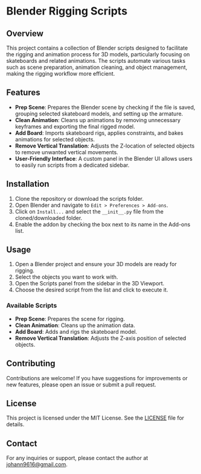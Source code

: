 # Blender Rigging Scripts

## Overview

This project contains a collection of Blender scripts designed to facilitate the rigging and animation process for 3D models, particularly focusing on skateboards and related animations. The scripts automate various tasks such as scene preparation, animation cleaning, and object management, making the rigging workflow more efficient.

## Features

- **Prep Scene**: Prepares the Blender scene by checking if the file is saved, grouping selected skateboard models, and setting up the armature.
- **Clean Animation**: Cleans up animations by removing unnecessary keyframes and exporting the final rigged model.
- **Add Board**: Imports skateboard rigs, applies constraints, and bakes animations for selected objects.
- **Remove Vertical Translation**: Adjusts the Z-location of selected objects to remove unwanted vertical movements.
- **User-Friendly Interface**: A custom panel in the Blender UI allows users to easily run scripts from a dedicated sidebar.

## Installation

1. Clone the repository or download the scripts folder.
2. Open Blender and navigate to `Edit > Preferences > Add-ons`.
3. Click on `Install...` and select the `__init__.py` file from the cloned/downloaded folder.
4. Enable the addon by checking the box next to its name in the Add-ons list.

## Usage

1. Open a Blender project and ensure your 3D models are ready for rigging.
2. Select the objects you want to work with.
3. Open the Scripts panel from the sidebar in the 3D Viewport.
4. Choose the desired script from the list and click to execute it.

### Available Scripts

- **Prep Scene**: Prepares the scene for rigging.
- **Clean Animation**: Cleans up the animation data.
- **Add Board**: Adds and rigs the skateboard model.
- **Remove Vertical Translation**: Adjusts the Z-axis position of selected objects.

## Contributing

Contributions are welcome! If you have suggestions for improvements or new features, please open an issue or submit a pull request.

## License

This project is licensed under the MIT License. See the [LICENSE](LICENSE) file for details.

## Contact

For any inquiries or support, please contact the author at johann9616@gmail.com.
